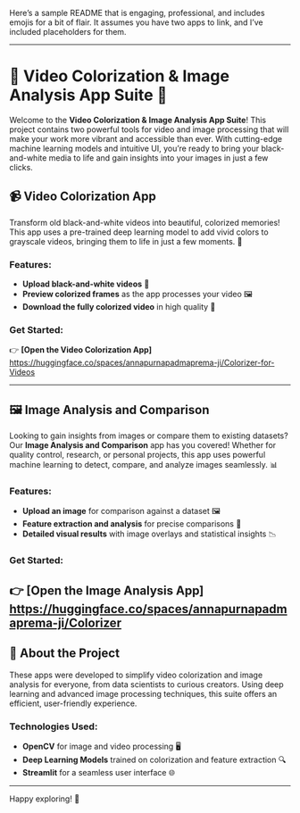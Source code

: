 Here’s a sample README that is engaging, professional, and includes emojis for a bit of flair. It assumes you have two apps to link, and I’ve included placeholders for them.

---

# 🎨 Video Colorization & Image Analysis App Suite 🎨

Welcome to the **Video Colorization & Image Analysis App Suite**! This project contains two powerful tools for video and image processing that will make your work more vibrant and accessible than ever. With cutting-edge machine learning models and intuitive UI, you’re ready to bring your black-and-white media to life and gain insights into your images in just a few clicks.


## 📹 Video Colorization App

Transform old black-and-white videos into beautiful, colorized memories! This app uses a pre-trained deep learning model to add vivid colors to grayscale videos, bringing them to life in just a few moments. 🌈

### Features:
- **Upload black-and-white videos** 🎥
- **Preview colorized frames** as the app processes your video 🖼️
- **Download the fully colorized video** in high quality 🚀

### Get Started:
👉 **[Open the Video Colorization App]**
https://huggingface.co/spaces/annapurnapadmaprema-ji/Colorizer-for-Videos

---

## 🖼️ Image Analysis and Comparison

Looking to gain insights from images or compare them to existing datasets? Our **Image Analysis and Comparison** app has you covered! Whether for quality control, research, or personal projects, this app uses powerful machine learning to detect, compare, and analyze images seamlessly. 📊

### Features:
- **Upload an image** for comparison against a dataset 🖼️
- **Feature extraction and analysis** for precise comparisons 📐
- **Detailed visual results** with image overlays and statistical insights 📉

### Get Started:
👉 **[Open the Image Analysis App]**
https://huggingface.co/spaces/annapurnapadmaprema-ji/Colorizer
---



## 👥 About the Project

These apps were developed to simplify video colorization and image analysis for everyone, from data scientists to curious creators. Using deep learning and advanced image processing techniques, this suite offers an efficient, user-friendly experience.

### Technologies Used:
- **OpenCV** for image and video processing 🖥️
- **Deep Learning Models** trained on colorization and feature extraction 🔍
- **Streamlit** for a seamless user interface 🌐

---



Happy exploring! 🥳
